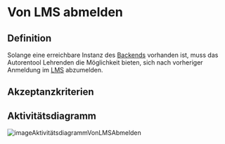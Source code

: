 # Von LMS abmelden



## Definition

Solange eine erreichbare Instanz des [Backends](Backend-GE.md) vorhanden ist, muss das Autorentool Lehrenden die Möglichkeit
bieten, sich nach vorheriger Anmeldung im [LMS](Learning-Management-System-GE.md) abzumelden.


## Akzeptanzkriterien 


## Aktivitätsdiagramm

![imageAktivitätsdiagrammVonLMSAbmelden](imageAktivitätsdiagrammVonLMSAbmelden.png)
